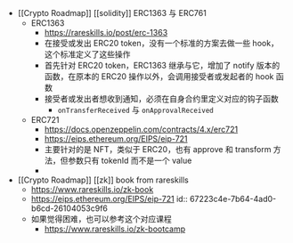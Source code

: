 - [[Crypto Roadmap]] [[solidity]] ERC1363 与 ERC761
	- ERC1363
		- https://rareskills.io/post/erc-1363
		- 在接受或发出 ERC20 token，没有一个标准的方案去做一些 hook，这个标准定义了这些操作
		- 首先针对 ERC20 token，ERC1363 继承与它，增加了 notify 版本的函数，在原本的 ERC20 操作以外，会调用接受者或发起者的 hook 函数
		- 接受者或发出者想收到通知，必须在自身合约里定义对应的钩子函数
			- `onTransferReceived` 与 `onApprovalReceived`
	- ERC721
		- https://docs.openzeppelin.com/contracts/4.x/erc721
		- https://eips.ethereum.org/EIPS/eip-721
		- 主要针对的是 NFT，类似于 ERC20，也有 approve 和 transform 方法，但参数只有 tokenId 而不是一个 value
		-
- [[Crypto Roadmap]] [[zk]] book from rareskills
	- https://www.rareskills.io/zk-book
	- https://eips.ethereum.org/EIPS/eip-721
	  id:: 67223c4e-7b64-4ad0-b6cd-26104053c9f6
	- 如果觉得困难，也可以参考这个对应课程
		- https://www.rareskills.io/zk-bootcamp